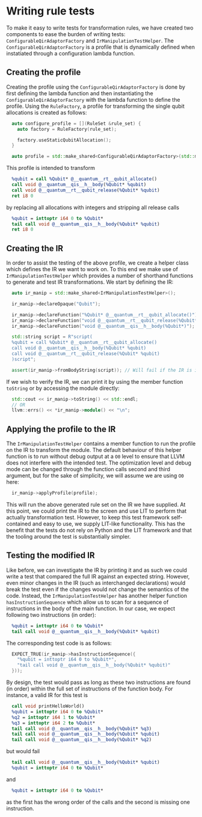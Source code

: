 # Writing rule tests

To make it easy to write tests for transformation rules, we have created two
components to ease the burden of writing tests: `ConfigurableQirAdaptorFactory` and
`IrManipulationTestHelper`. The `ConfigurableQirAdaptorFactory` is a profile that is
dynamically defined when instatiated through a configuration lambda function.

## Creating the profile

Creating the profile using the `ConfigurableQirAdaptorFactory` is done by first
defining the lambda function and then instantiating the
`ConfigurableQirAdaptorFactory` with the lambda function to define the profile. Using
the `RuleFactory`, a profile for transforming the single qubit allocations is
created as follows:

```c++
  auto configure_profile = [](RuleSet &rule_set) {
    auto factory = RuleFactory(rule_set);

    factory.useStaticQubitAllocation();
  }

  auto profile = std::make_shared<ConfigurableQirAdaptorFactory>(std::move(configure_profile));
```

This profile is intended to transform

```llvm
  %qubit = call %Qubit* @__quantum__rt__qubit_allocate()
  call void @__quantum__qis__h__body(%Qubit* %qubit)
  call void @__quantum__rt__qubit_release(%Qubit* %qubit)
  ret i8 0
```

by replacing all allocations with integers and stripping all release calls

```llvm
  %qubit = inttoptr i64 0 to %Qubit*
  tail call void @__quantum__qis__h__body(%Qubit* %qubit)
  ret i8 0
```

## Creating the IR

In order to assist the testing of the above profile, we create a helper class
which defines the IR we want to work on. To this end we make use of
`IrManipulationTestHelper` which provides a number of shorthand functions to
generate and test IR transformations. We start by defining the IR:

```c++
  auto ir_manip = std::make_shared<IrManipulationTestHelper>();

  ir_manip->declareOpaque("Qubit");

  ir_manip->declareFunction("%Qubit* @__quantum__rt__qubit_allocate()");
  ir_manip->declareFunction("void @__quantum__rt__qubit_release(%Qubit*)");
  ir_manip->declareFunction("void @__quantum__qis__h__body(%Qubit*)");

  std::string script = R"script(
  %qubit = call %Qubit* @__quantum__rt__qubit_allocate()
  call void @__quantum__qis__h__body(%Qubit* %qubit)
  call void @__quantum__rt__qubit_release(%Qubit* %qubit)
  )script";

  assert(ir_manip->fromBodyString(script)); // Will fail if the IR is invalid
```

If we wish to verify the IR, we can print it by using the member function
`toString` or by accessing the module directly:

```c++
  std::cout << ir_manip->toString() << std::endl;
  // OR
  llvm::errs() << *ir_manip->module() << "\n";
```

## Applying the profile to the IR

The `IrManipulationTestHelper` contains a member function to run the profile on
the IR to transform the module. The default behaviour of this helper function is
to run without debug output at a `O0` level to ensure that LLVM does not
interfere with the intended test. The optimization level and debug mode can be
changed through the function calls second and third argument, but for the sake
of simplicity, we will assume we are using `O0` here:

```c++
  ir_manip->applyProfile(profile);
```

This will run the above generated rule set on the IR we have supplied. At this
point, we could print the IR to the screen and use LIT to perform that actually
transformation test. However, to keep this test framework self-contained and
easy to use, we supply LIT-like functionality. This has the benefit that the
tests do not rely on Python and the LIT framework and that the tooling around
the test is substantially simpler.

## Testing the modified IR

Like before, we can investigate the IR by printing it and as such we could write
a test that compared the full IR against an expected string. However, even minor
changes in the IR (such as interchanged declarations) would break the test even
if the changes would not change the semantics of the code. Instead, the
`IrManipulationTestHelper` has another helper function `hasInstructionSequence`
which allow us to scan for a sequence of instructions in the body of the main
function. In our case, we expect following two instructions (in order):

```llvm
  %qubit = inttoptr i64 0 to %Qubit*
  tail call void @__quantum__qis__h__body(%Qubit* %qubit)
```

The corresponding test code is as follows:

```c++
  EXPECT_TRUE(ir_manip->hasInstructionSequence({
    "%qubit = inttoptr i64 0 to %Qubit*",
    "tail call void @__quantum__qis__h__body(%Qubit* %qubit)"
  }));
```

By design, the test would pass as long as these two instructions are found (in
order) within the full set of instructions of the function body. For instance, a
valid IR for this test is

```llvm
  call void printHelloWorld()
  %qubit = inttoptr i64 0 to %Qubit*
  %q2 = inttoptr i64 1 to %Qubit*
  %q3 = inttoptr i64 2 to %Qubit*
  tail call void @__quantum__qis__h__body(%Qubit* %q3)
  tail call void @__quantum__qis__h__body(%Qubit* %qubit)
  tail call void @__quantum__qis__h__body(%Qubit* %q2)
```

but would fail

```llvm
  tail call void @__quantum__qis__h__body(%Qubit* %qubit)
  %qubit = inttoptr i64 0 to %Qubit*
```

and

```llvm
  %qubit = inttoptr i64 0 to %Qubit*
```

as the first has the wrong order of the calls and the second is missing one
instruction.

